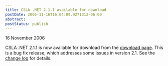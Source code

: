 ```yaml
---
title: CSLA .NET 2.1.1 available for download
postDate: 2006-11-16T16:04:09.9271312-06:00
abstract: 
postStatus: publish
---
```

16 November 2006

CSLA .NET 2.1.1 is now available for download from the [download page](http://www.lhotka.net/cslanet/download.aspx). This is a bug fix release, which addresses some issues in version 2.1. See the [change log](http://www.lhotka.net/Article.aspx?area=4&amp;id=013e6222-e931-4539-a4ca-b2715c3f4f45) for details.
